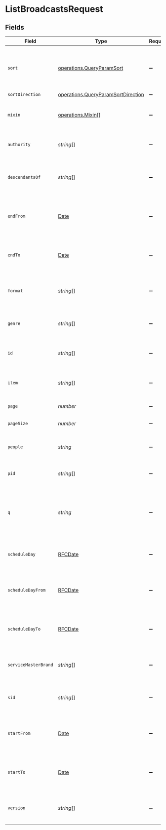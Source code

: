 # ListBroadcastsRequest


## Fields

| Field                                                                                          | Type                                                                                           | Required                                                                                       | Description                                                                                    |
| ---------------------------------------------------------------------------------------------- | ---------------------------------------------------------------------------------------------- | ---------------------------------------------------------------------------------------------- | ---------------------------------------------------------------------------------------------- |
| `sort`                                                                                         | [operations.QueryParamSort](../../models/operations/queryparamsort.md)                         | :heavy_minus_sign:                                                                             | Sorts:<br/>* start_date: sort chronologically by scheduled start time/date, ascending<br/>     |
| `sortDirection`                                                                                | [operations.QueryParamSortDirection](../../models/operations/queryparamsortdirection.md)       | :heavy_minus_sign:                                                                             | Sort direction                                                                                 |
| `mixin`                                                                                        | [operations.Mixin](../../models/operations/mixin.md)[]                                         | :heavy_minus_sign:                                                                             | Mixins:<br/>* titles: return ancestor programme titles<br/>                                    |
| `authority`                                                                                    | *string*[]                                                                                     | :heavy_minus_sign:                                                                             | filter for subset of broadcasts that have given authority                                      |
| `descendantsOf`                                                                                | *string*[]                                                                                     | :heavy_minus_sign:                                                                             | filter for subset of broadcasts that are descendants of the given programme PID                |
| `endFrom`                                                                                      | [Date](https://developer.mozilla.org/en-US/docs/Web/JavaScript/Reference/Global_Objects/Date)  | :heavy_minus_sign:                                                                             | filter for subset of broadcasts that end on or later than the specified datetime               |
| `endTo`                                                                                        | [Date](https://developer.mozilla.org/en-US/docs/Web/JavaScript/Reference/Global_Objects/Date)  | :heavy_minus_sign:                                                                             | filter for subset of broadcasts that end on or earlier than the specified datetime             |
| `format`                                                                                       | *string*[]                                                                                     | :heavy_minus_sign:                                                                             | filter for subset of broadcasts that are classified in the given format ID                     |
| `genre`                                                                                        | *string*[]                                                                                     | :heavy_minus_sign:                                                                             | filter for subset of broadcasts that are classified in the given genre ID                      |
| `id`                                                                                           | *string*[]                                                                                     | :heavy_minus_sign:                                                                             | filter for subset of broadcasts that have given identifier                                     |
| `item`                                                                                         | *string*[]                                                                                     | :heavy_minus_sign:                                                                             | filter for subset of broadcasts with the given item performed on it                            |
| `page`                                                                                         | *number*                                                                                       | :heavy_minus_sign:                                                                             | which page of results to return                                                                |
| `pageSize`                                                                                     | *number*                                                                                       | :heavy_minus_sign:                                                                             | number of results in each page                                                                 |
| `people`                                                                                       | *string*                                                                                       | :heavy_minus_sign:                                                                             | filter for subset of broadcasts that have given contributor                                    |
| `pid`                                                                                          | *string*[]                                                                                     | :heavy_minus_sign:                                                                             | filter for subset of broadcasts having given PID                                               |
| `q`                                                                                            | *string*                                                                                       | :heavy_minus_sign:                                                                             | filter for subset of broadcasts matching supplied keyword/phrase (boolean operators permitted) |
| `scheduleDay`                                                                                  | [RFCDate](../../types/rfcdate.md)                                                              | :heavy_minus_sign:                                                                             | filter for subset of broadcasts that start on the specified day (BBC time)                     |
| `scheduleDayFrom`                                                                              | [RFCDate](../../types/rfcdate.md)                                                              | :heavy_minus_sign:                                                                             | filter for subset of broadcasts that start on or after the specified day (BBC time)            |
| `scheduleDayTo`                                                                                | [RFCDate](../../types/rfcdate.md)                                                              | :heavy_minus_sign:                                                                             | filter for subset of broadcasts that start on or before the specified day (BBC time)           |
| `serviceMasterBrand`                                                                           | *string*[]                                                                                     | :heavy_minus_sign:                                                                             | filter for subset of broadcasts with given service master brand                                |
| `sid`                                                                                          | *string*[]                                                                                     | :heavy_minus_sign:                                                                             | filter for subset of broadcasts that are on the specified linear service                       |
| `startFrom`                                                                                    | [Date](https://developer.mozilla.org/en-US/docs/Web/JavaScript/Reference/Global_Objects/Date)  | :heavy_minus_sign:                                                                             | filter for subset of broadcasts that start on or later than the specified datetime             |
| `startTo`                                                                                      | [Date](https://developer.mozilla.org/en-US/docs/Web/JavaScript/Reference/Global_Objects/Date)  | :heavy_minus_sign:                                                                             | filter for subset of broadcasts that start on or earlier than the specified datetime           |
| `version`                                                                                      | *string*[]                                                                                     | :heavy_minus_sign:                                                                             | filter for subset of broadcasts with given PID as their parent version                         |